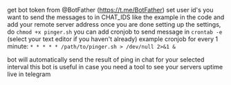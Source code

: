get bot token from @BotFather (https://t.me/BotFather)
set user id's you want to send the messages to in CHAT_IDS like the example in the code and add your remote server address
once you are done setting up the settings, do `chmod +x pinger.sh`
you can add cronjob to send message in `crontab -e` (select your text editor if you haven't already)
example cronjob for every 1 minute: `* * * * * /path/to/pinger.sh > /dev/null 2>&1 &`

bot will automatically send the result of ping in chat for your selected interval
this bot is useful in case you need a tool to see your servers uptime live in telegram
